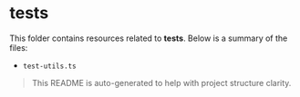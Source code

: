 # tests

This folder contains resources related to **tests**. Below is a summary of the files:

- `test-utils.ts`

> This README is auto-generated to help with project structure clarity.
